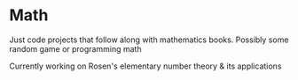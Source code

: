 # Math
Just code projects that follow along with mathematics books. Possibly some random game or programming math

Currently working on Rosen's elementary number theory & its applications
